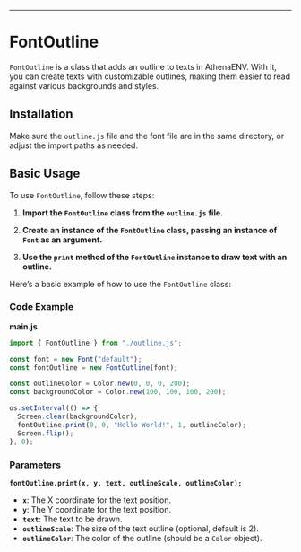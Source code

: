 ---

# FontOutline

`FontOutline` is a class that adds an outline to texts in AthenaENV. With it, you can create texts with customizable outlines, making them easier to read against various backgrounds and styles.

## Installation

Make sure the `outline.js` file and the font file are in the same directory, or adjust the import paths as needed.

## Basic Usage

To use `FontOutline`, follow these steps:

1. **Import the `FontOutline` class from the `outline.js` file.**

2. **Create an instance of the `FontOutline` class, passing an instance of `Font` as an argument.**

3. **Use the `print` method of the `FontOutline` instance to draw text with an outline.**

Here’s a basic example of how to use the `FontOutline` class:

### Code Example

**main.js**

```javascript
import { FontOutline } from "./outline.js";

const font = new Font("default");
const fontOutline = new FontOutline(font);

const outlineColor = Color.new(0, 0, 0, 200); 
const backgroundColor = Color.new(100, 100, 100, 200);

os.setInterval(() => {
  Screen.clear(backgroundColor); 
  fontOutline.print(0, 0, "Hello World!", 1, outlineColor); 
  Screen.flip(); 
}, 0);
```

### Parameters

**`fontOutline.print(x, y, text, outlineScale, outlineColor);`**
- **`x`**: The X coordinate for the text position.
- **`y`**: The Y coordinate for the text position.
- **`text`**: The text to be drawn.
- **`outlineScale`**: The size of the text outline (optional, default is 2).
- **`outlineColor`**: The color of the outline (should be a `Color` object).
